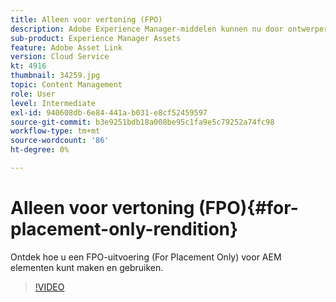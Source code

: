 ```yaml
---
title: Alleen voor vertoning (FPO)
description: Adobe Experience Manager-middelen kunnen nu door ontwerpers en creatieve gebruikers worden gebruikt in hun favoriete Adobe Creative Cloud-bureaubladtoepassingen. Adobe Asset Link-extensie voor Adobe Creative Cloud Enterprise breidt de mogelijkheid uit om metagegevens van AEM middelen in Creative Cloud-gereedschappen, zoals Adobe Photoshop, InDesign en Illustrator, te zoeken en te zoeken, te sorteren, voor te vertonen, te uploaden, uit te checken, te wijzigen, in te checken en weer te geven.
sub-product: Experience Manager Assets
feature: Adobe Asset Link
version: Cloud Service
kt: 4916
thumbnail: 34259.jpg
topic: Content Management
role: User
level: Intermediate
exl-id: 940608db-6e84-441a-b031-e8cf52459597
source-git-commit: b3e9251bdb18a008be95c1fa9e5c79252a74fc98
workflow-type: tm+mt
source-wordcount: '86'
ht-degree: 0%

---
```


# Alleen voor vertoning (FPO){#for-placement-only-rendition}

Ontdek hoe u een FPO-uitvoering (For Placement Only) voor AEM elementen kunt maken en gebruiken.

>[!VIDEO](https://video.tv.adobe.com/v/34259?quality=12&learn=on)
